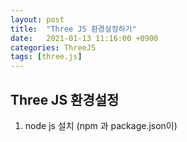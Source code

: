 ```yaml
---
layout: post
title:  "Three JS 환경설정하기"
date:   2021-01-13 11:16:00 +0900
categories: ThreeJS
tags: [three.js]
---
```

## Three JS 환경설정

1. node js 설치 (npm 과 package.json이)

